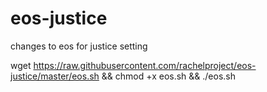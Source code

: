 # eos-justice
changes to eos for justice setting

wget https://raw.githubusercontent.com/rachelproject/eos-justice/master/eos.sh && chmod +x eos.sh && ./eos.sh
